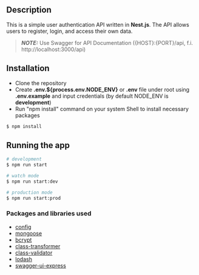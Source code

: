 ## Description

This is a simple user authentication API written in **Nest.js**.
The API allows users to register, login, and access their own data.

> **_NOTE:_** Use Swagger for API Documentation ({HOST}:{PORT}/api, f.i. http://localhost:3000/api)

## Installation

* Clone the repository
* Create **.env.${process.env.NODE_ENV}** or **.env** file under root using **.env.example** and input credentials (by default NODE_ENV is **development**)
* Run "npm install" command on your system Shell to install necessary packages

```bash
$ npm install
```

## Running the app

```bash
# development
$ npm run start

# watch mode
$ npm run start:dev

# production mode
$ npm run start:prod
```

### Packages and libraries used

* [config](https://www.npmjs.com/package/@nestjs/config)
* [mongoose](https://mongoosejs.com)
* [bcrypt](https://www.npmjs.com/package/bcrypt)
* [class-transformer](https://www.npmjs.com/package/class-transformer)
* [class-validator](https://www.npmjs.com/package/class-validator)
* [lodash](https://www.npmjs.com/package/lodash)
* [swagger-ui-express](https://www.npmjs.com/package/swagger-ui-express)